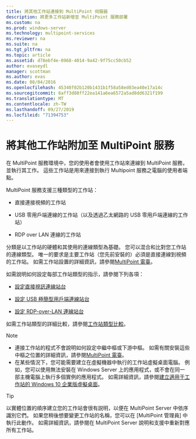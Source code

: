 ```yaml
---
title: 將其他工作站連接到 MultiPoint 伺服器
description: 將更多工作站新增至 MultiPoint 服務部署
ms.custom: na
ms.prod: windows-server
ms.technology: multipoint-services
ms.reviewer: na
ms.suite: na
ms.tgt_pltfrm: na
ms.topic: article
ms.assetid: d78ebf4e-0968-4014-9a42-9f75cc50cb52
author: evaseydl
manager: scottman
ms.author: evas
ms.date: 08/04/2016
ms.openlocfilehash: 45340f02b120b1431b1f58a58ed03ea40e17a14c
ms.sourcegitcommit: 6aff3d88ff22ea141a6ea6572a5ad8dd6321f199
ms.translationtype: MT
ms.contentlocale: zh-TW
ms.lasthandoff: 09/27/2019
ms.locfileid: "71394753"
---
```

# <a name="attach-additional-stations-to-multipoint-services"></a>將其他工作站附加至 MultiPoint 服務
在 MultiPoint 服務環境中，您的使用者會使用工作站來連線到 MultiPoint 服務，並執行其工作。 這些工作站是用來連接到執行 Multipoint 服務之電腦的使用者端點。  
  
MultiPoint 服務支援三種類型的工作站：  
  
-   直接連接視頻的工作站  
  
-   USB 零用戶端連線的工作站（以及透過乙太網路的 USB 零用戶端連線的工作站）  
  
-   RDP over LAN 連線的工作站  
  
分類是以工作站的硬體和其使用的連線類型為基礎。 您可以混合和比對您工作站的連線類型。 唯一的要求是主要工作站（您先前安裝的）必須是直接連線到視頻的工作站。 如需工作站設置的詳細資訊，請參閱[MultiPoint 電臺](MultiPoint-services-Stations.md)。  
  
如需說明如何設定每部工作站類型的指示，請參閱下列各項：  
  
-   [設定直接視訊連線站台](Set-up-a-direct-video-connected-station-in-MultiPoint-services.md)  
  
-   [設定 USB 極簡型用戶端連線站台](Set-up-a-USB-zero-client-connected-station-in-MultiPoint-services.md)  
  
-   [設定 RDP-over-LAN 連線站台](Set-up-an-RDP-over-LAN-connected-station-in-MultiPoint-services.md)  
  
如需工作站類型的詳細比較，請參閱[工作站類型比較](multipoint-services-stations.md#BKMK_StationTypeComparison)。  
  
> [!NOTE]  
> -   連接工作站的程式不會說明如何設定中繼中樞或下游中樞。 如需有關安裝這些中樞之位置的詳細資訊，請參閱[MultiPoint 電臺](MultiPoint-services-Stations.md)。  
> -   在某些情況下，您可能需要建立在虛擬機器中執行的工作站虛擬桌面電腦。 例如，您可以使用無法安裝在 Windows Server 上的應用程式，或不會在同一部主機電腦上執行多個實例的應用程式。 如需詳細資訊，請參閱[建立適用于工作站的 Windows 10 企業版虛擬桌面](Create-Windows-10-Enterprise-virtual-desktops-for-stations.md)。  
  
> [!TIP]  
> 以實體位置的順序建立您的工作站會很有説明，以便在 MultiPoint Server 中依序識別它們。 如果您稍後想要變更工作站的名稱，您可以在 [MultiPoint 管理員] 中執行此動作。 如需詳細資訊，請參閱在 MultiPoint Server 說明和支援中重新對應所有工作站。